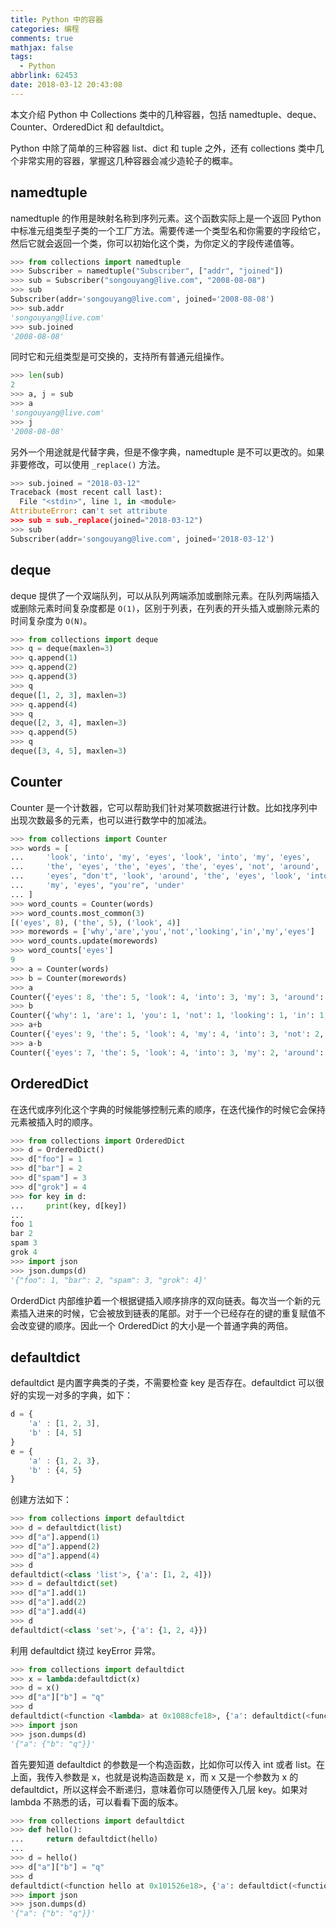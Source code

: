 ```yaml
---
title: Python 中的容器
categories: 编程
comments: true
mathjax: false
tags:
  - Python
abbrlink: 62453
date: 2018-03-12 20:43:08
---
```


本文介绍 Python 中 Collections 类中的几种容器，包括 namedtuple、deque、Counter、OrderedDict 和 defaultdict。

<!--more-->

Python 中除了简单的三种容器 list、dict 和 tuple 之外，还有 collections 类中几个非常实用的容器，掌握这几种容器会减少造轮子的概率。

## namedtuple

namedtuple 的作用是映射名称到序列元素。这个函数实际上是一个返回 Python 中标准元组类型子类的一个工厂方法。需要传递一个类型名和你需要的字段给它，然后它就会返回一个类，你可以初始化这个类，为你定义的字段传递值等。

```python
>>> from collections import namedtuple
>>> Subscriber = namedtuple("Subscriber", ["addr", "joined"])
>>> sub = Subscriber("songouyang@live.com", "2008-08-08")
>>> sub
Subscriber(addr='songouyang@live.com', joined='2008-08-08')
>>> sub.addr
'songouyang@live.com'
>>> sub.joined
'2008-08-08'
```

同时它和元组类型是可交换的，支持所有普通元组操作。

```python
>>> len(sub)
2
>>> a, j = sub
>>> a
'songouyang@live.com'
>>> j
'2008-08-08'
```

另外一个用途就是代替字典，但是不像字典，namedtuple 是不可以更改的。如果非要修改，可以使用 `_replace()` 方法。

```python
>>> sub.joined = "2018-03-12"
Traceback (most recent call last):
  File "<stdin>", line 1, in <module>
AttributeError: can't set attribute
>>> sub = sub._replace(joined="2018-03-12")
>>> sub
Subscriber(addr='songouyang@live.com', joined='2018-03-12')
```

## deque

deque 提供了一个双端队列，可以从队列两端添加或删除元素。在队列两端插入或删除元素时间复杂度都是 `O(1)`，区别于列表，在列表的开头插入或删除元素的时间复杂度为 `O(N)`。

```python
>>> from collections import deque
>>> q = deque(maxlen=3)
>>> q.append(1)
>>> q.append(2)
>>> q.append(3)
>>> q
deque([1, 2, 3], maxlen=3)
>>> q.append(4)
>>> q
deque([2, 3, 4], maxlen=3)
>>> q.append(5)
>>> q
deque([3, 4, 5], maxlen=3)
```

## Counter

Counter 是一个计数器，它可以帮助我们针对某项数据进行计数。比如找序列中出现次数最多的元素，也可以进行数学中的加减法。

```python
>>> from collections import Counter
>>> words = [
...     'look', 'into', 'my', 'eyes', 'look', 'into', 'my', 'eyes',
...     'the', 'eyes', 'the', 'eyes', 'the', 'eyes', 'not', 'around', 'the',
...     'eyes', "don't", 'look', 'around', 'the', 'eyes', 'look', 'into',
...     'my', 'eyes', "you're", 'under'
... ]
>>> word_counts = Counter(words)
>>> word_counts.most_common(3)
[('eyes', 8), ('the', 5), ('look', 4)]
>>> morewords = ['why','are','you','not','looking','in','my','eyes']
>>> word_counts.update(morewords)
>>> word_counts['eyes']
9
>>> a = Counter(words)
>>> b = Counter(morewords)
>>> a
Counter({'eyes': 8, 'the': 5, 'look': 4, 'into': 3, 'my': 3, 'around': 2, 'not': 1, "don't": 1, "you're": 1, 'under': 1})
>>> b
Counter({'why': 1, 'are': 1, 'you': 1, 'not': 1, 'looking': 1, 'in': 1, 'my': 1, 'eyes': 1})
>>> a+b
Counter({'eyes': 9, 'the': 5, 'look': 4, 'my': 4, 'into': 3, 'not': 2, 'around': 2, "don't": 1, "you're": 1, 'under': 1, 'why': 1, 'are': 1, 'you': 1, 'looking': 1, 'in': 1})
>>> a-b
Counter({'eyes': 7, 'the': 5, 'look': 4, 'into': 3, 'my': 2, 'around': 2, "don't": 1, "you're": 1, 'under': 1})
```

## OrderedDict

在迭代或序列化这个字典的时候能够控制元素的顺序，在迭代操作的时候它会保持元素被插入时的顺序。

```python
>>> from collections import OrderedDict
>>> d = OrderedDict()
>>> d["foo"] = 1
>>> d["bar"] = 2
>>> d["spam"] = 3
>>> d["grok"] = 4
>>> for key in d:
...     print(key, d[key])
...
foo 1
bar 2
spam 3
grok 4
>>> import json
>>> json.dumps(d)
'{"foo": 1, "bar": 2, "spam": 3, "grok": 4}'
```

OrderdDict 内部维护着一个根据键插入顺序排序的双向链表。每次当一个新的元素插入进来的时候，它会被放到链表的尾部。对于一个已经存在的键的重复赋值不会改变键的顺序。因此一个 OrderedDict 的大小是一个普通字典的两倍。

## defaultdict

defaultdict 是内置字典类的子类，不需要检查 key 是否存在。defaultdict 可以很好的实现一对多的字典，如下：

```javascript
d = {
    'a' : [1, 2, 3],
    'b' : [4, 5]
}
e = {
    'a' : {1, 2, 3},
    'b' : {4, 5}
}
```

创建方法如下：

```python
>>> from collections import defaultdict
>>> d = defaultdict(list)
>>> d["a"].append(1)
>>> d["a"].append(2)
>>> d["a"].append(4)
>>> d
defaultdict(<class 'list'>, {'a': [1, 2, 4]})
>>> d = defaultdict(set)
>>> d["a"].add(1)
>>> d["a"].add(2)
>>> d["a"].add(4)
>>> d
defaultdict(<class 'set'>, {'a': {1, 2, 4}})
```

利用 defaultdict 绕过 keyError 异常。

```python
>>> from collections import defaultdict
>>> x = lambda:defaultdict(x)
>>> d = x()
>>> d["a"]["b"] = "q"
>>> d
defaultdict(<function <lambda> at 0x1088cfe18>, {'a': defaultdict(<function <lambda> at 0x1088cfe18>, {'b': 'q'})})
>>> import json
>>> json.dumps(d)
'{"a": {"b": "q"}}'
```

首先要知道 defaultdict 的参数是一个构造函数，比如你可以传入 int 或者 list。在上面，我传入参数是 x，也就是说构造函数是 x，而 x 又是一个参数为 x 的 defaultdict，所以这样会不断递归，意味着你可以随便传入几层 key。如果对 lambda 不熟悉的话，可以看看下面的版本。

```python
>>> from collections import defaultdict
>>> def hello():
...     return defaultdict(hello)
...
>>> d = hello()
>>> d["a"]["b"] = "q"
>>> d
defaultdict(<function hello at 0x101526e18>, {'a': defaultdict(<function hello at 0x101526e18>, {'b': 'q'})})
>>> import json
>>> json.dumps(d)
'{"a": {"b": "q"}}'
```
